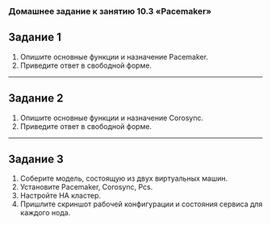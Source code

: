 ### Домашнее задание к занятию 10.3 «Pacemaker»

## Задание 1

1. Опишите основные функции и назначение Pacemaker.
2. Приведите ответ в свободной форме.

---
## Задание 2

1. Опишите основные функции и назначение Corosync.
2. Приведите ответ в свободной форме.

---
## Задание 3

1. Соберите модель, состоящую из двух виртуальных машин. 
2. Установите Pacemaker, Corosync, Pcs. 
3. Настройте HA кластер.
4. Пришлите скриншот рабочей конфигурации и состояния сервиса для каждого нода.

